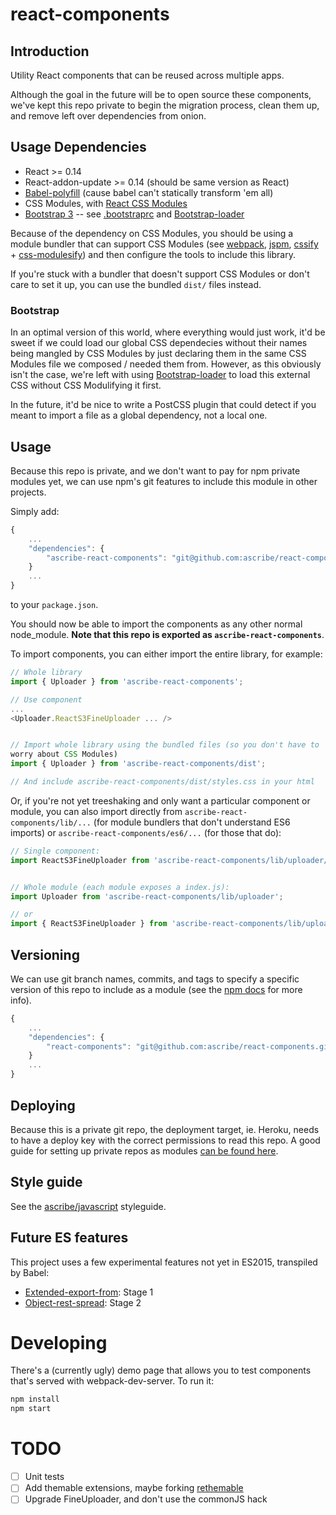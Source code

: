 react-components
================

Introduction
------------

Utility React components that can be reused across multiple apps.

Although the goal in the future will be to open source these components,
we've kept this repo private to begin the migration process, clean them up,
and remove left over dependencies from onion.

Usage Dependencies
------------------

* React >= 0.14
* React-addon-update >= 0.14 (should be same version as React)
* [Babel-polyfill](https://babeljs.io/docs/usage/polyfill/) (cause babel can't statically transform 'em all)
* CSS Modules, with [React CSS Modules](https://github.com/gajus/react-css-modules)
* [Bootstrap 3](http://getbootstrap.com/) -- see [.bootstraprc](./.bootstraprc)
  and [Bootstrap-loader](https://github.com/shakacode/bootstrap-loader)

Because of the dependency on CSS Modules, you should be using a module
bundler that can support CSS Modules (see [webpack](https://github.com/webpack/webpack),
[jspm](http://jspm.io/), [cssify](https://github.com/davidguttman/cssify) +
[css-modulesify](https://github.com/css-modules/css-modulesify)) and
then configure the tools to include this library.

If you're stuck with a bundler that doesn't support CSS Modules or don't
care to set it up, you can use the bundled `dist/` files instead.

### Bootstrap

In an optimal version of this world, where everything would just
work, it'd be sweet if we could load our global CSS dependecies without
their names being mangled by CSS Modules by just declaring them in the
same CSS Modules file we composed / needed them from. However, as this
obviously isn't the case, we're left with using
[Bootstrap-loader](https://github.com/shakacode/bootstrap-loader) to
load this external CSS without CSS Modulifying it first.

In the future, it'd be nice to write a PostCSS plugin that could detect
if you meant to import a file as a global dependency, not a local one.


Usage
-----

Because this repo is private, and we don't want to pay for npm private
modules yet, we can use npm's git features to include this module in
other projects.

Simply add:

```javascript
{
    ...
    "dependencies": {
        "ascribe-react-components": "git@github.com:ascribe/react-components.git"
    }
    ...
}
```

to your `package.json`.

You should now be able to import the components as any other normal
node_module. **Note that this repo is exported as
`ascribe-react-components`**.

To import components, you can either import the entire library, for example:

```javascript
// Whole library
import { Uploader } from 'ascribe-react-components';

// Use component
...
<Uploader.ReactS3FineUploader ... />


// Import whole library using the bundled files (so you don't have to
worry about CSS Modules)
import { Uploader } from 'ascribe-react-components/dist';

// And include ascribe-react-components/dist/styles.css in your html
```

Or, if you're not yet treeshaking and only want a particular component
or module, you can also import directly from `ascribe-react-components/lib/...`
(for module bundlers that don't understand ES6 imports) or
`ascribe-react-components/es6/...` (for those that do):

```javascript
// Single component:
import ReactS3FineUploader from 'ascribe-react-components/lib/uploader/react_s3_fine_uploader';


// Whole module (each module exposes a index.js):
import Uploader from 'ascribe-react-components/lib/uploader';

// or
import { ReactS3FineUploader } from 'ascribe-react-components/lib/uploader';
```

Versioning
----------

We can use git branch names, commits, and tags to specify a specific
version of this repo to include as a module (see the [npm docs](https://docs.npmjs.com/files/package.json#git-urls-as-dependencies)
for more info).

```javascript
{
    ...
    "dependencies": {
        "react-components": "git@github.com:ascribe/react-components.git#v0.0.1"
    }
    ...
}
```

Deploying
---------

Because this is a private git repo, the deployment target, ie. Heroku,
needs to have a deploy key with the correct permissions to read this
repo. A good guide for setting up private repos as modules [can be
found here](http://fiznool.com/blog/2015/05/20/an-alternative-to-npm-private-modules/).


Style guide
-----------

See the [ascribe/javascript](https://github.com/ascribe/javascript) styleguide.

Future ES features
------------------

This project uses a few experimental features not yet in ES2015,
transpiled by Babel:
  * [Extended-export-from](https://github.com/leebyron/ecmascript-more-export-from): Stage 1
  * [Object-rest-spread](https://github.com/sebmarkbage/ecmascript-rest-spread): Stage 2


Developing
==========

There's a (currently ugly) demo page that allows you to test components
that's served with webpack-dev-server. To run it:

```bash
npm install
npm start
```


TODO
====
* [ ] Unit tests
* [ ] Add themable extensions, maybe forking [rethemable](https://github.com/andreypopp/rethemeable)
* [ ] Upgrade FineUploader, and don't use the commonJS hack

